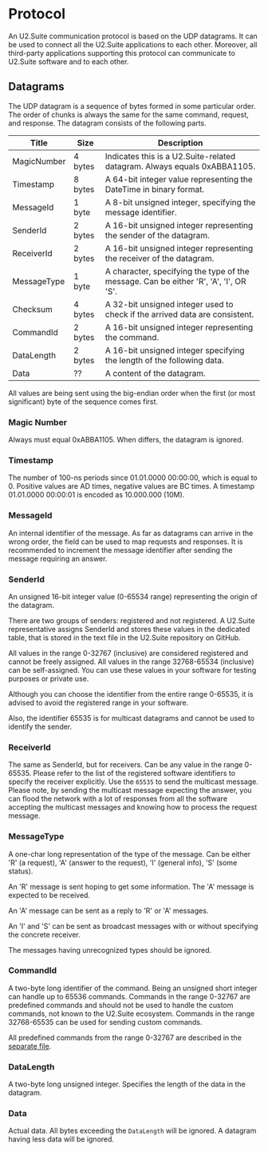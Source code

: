 # Protocol

An U2.Suite communication protocol is based on the UDP datagrams.
It can be used to connect all the U2.Suite applications to each other.
Moreover, all third-party applications supporting this protocol can communicate
to U2.Suite software and to each other.

## Datagrams

The UDP datagram is a sequence of bytes formed in some particular order.
The order of chunks is always the same for the same command, request, and response.
The datagram consists of the following parts.

| Title       | Size    | Description |
| ----------- | ------- | ----------- |
| MagicNumber | 4 bytes | Indicates this is a U2.Suite-related datagram. Always equals 0xABBA1105. |
| Timestamp   | 8 bytes | A 64-bit integer value representing the DateTime in binary format. |
| MessageId   | 1 byte  | A 8-bit unsigned integer, specifying the message identifier. |
| SenderId    | 2 bytes | A 16-bit unsigned integer representing the sender of the datagram. |
| ReceiverId  | 2 bytes | A 16-bit unsigned integer representing the receiver of the datagram. |
| MessageType | 1 byte  | A character, specifying the type of the message. Can be either 'R', 'A', 'I', OR 'S'. |
| Checksum	  | 4 bytes | A 32-bit unsigned integer used to check if the arrived data are consistent. |
| CommandId   | 2 bytes | A 16-bit unsigned integer representing the command. |
| DataLength  | 2 bytes | A 16-bit unsigned integer specifying the length of the following data. |
| Data		  | ??      | A content of the datagram. |

All values are being sent using the big-endian order when the first 
(or most significant) byte of the sequence comes first.

### Magic Number

Always must equal 0xABBA1105. When differs, the datagram is ignored.

### Timestamp

The number of 100-ns periods since 01.01.0000 00:00:00, which is equal to 0.
Positive values are AD times, negative values are BC times.
A timestamp 01.01.0000 00:00:01 is encoded as 10.000.000 (10M).

### MessageId

An internal identifier of the message. As far as datagrams can arrive in the 
wrong order, the field can be used to map requests and responses. 
It is recommended to increment the message identifier after sending the message 
requiring an answer.

### SenderId

An unsigned 16-bit integer value (0-65534 range) representing the origin 
of the datagram. 

There are two groups of senders: registered and not registered.
A U2.Suite representative assigns SenderId and stores these values in the 
dedicated table, that is stored in the text file in the U2.Suite repository 
on GitHub.

All values in the range 0-32767 (inclusive) are considered registered and cannot be 
freely assigned. 
All values in the range 32768-65534 (inclusive) can be self-assigned. You can use 
these values in your software for testing purposes or private use.

Although you can choose the identifier from the entire range 0-65535, 
it is advised to avoid the registered range in your software.

Also, the identifier 65535 is for multicast datagrams and cannot be used to identify 
the sender.

### ReceiverId

The same as SenderId, but for receivers. Can be any value in the range 0-65535.
Please refer to the list of the registered software identifiers to specify
the receiver explicitly. Use the `65535` to send the multicast message.
Please note, by sending the multicast message expecting the answer, you can flood
the network with a lot of responses from all the software accepting the multicast
messages and knowing how to process the request message.

### MessageType

A one-char long representation of the type of the message.
Can be either 'R' (a request), 'A' (answer to the request), 'I' (general info),
'S' (some status).

An 'R' message is sent hoping to get some information. The 'A' message is expected to be received.

An 'A' message can be sent as a reply to 'R' or 'A' messages.

An 'I' and 'S' can be sent as broadcast messages with or without specifying the concrete receiver.

The messages having unrecognized types should be ignored.

### CommandId

A two-byte long identifier of the command. Being an unsigned short integer can 
handle up to 65536 commands. Commands in the range 0-32767 are predefined commands 
and should not be used to handle the custom commands, not known to the U2.Suite 
ecosystem. Commands in the range 32768-65535 can be used for sending custom commands.

All predefined commands from the range 0-32767 are described in the 
[separate file](UdpCommandIds.md).

### DataLength

A two-byte long unsigned integer. Specifies the length of the data in the datagram.

### Data

Actual data. All bytes exceeding the `DataLength` will be ignored.
A datagram having less data will be ignored.
